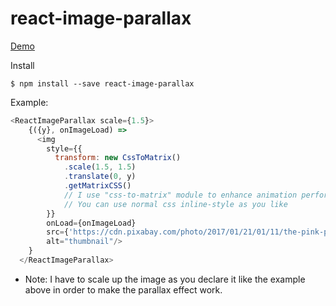 # react-image-parallax

[Demo](https://chuson1996.github.io/react-image-parallax)

Install
```
$ npm install --save react-image-parallax
```

Example:
```javascript
<ReactImageParallax scale={1.5}>
    {({y}, onImageLoad) =>
      <img
        style={{
          transform: new CssToMatrix()
            .scale(1.5, 1.5)
            .translate(0, y)
            .getMatrixCSS()
            // I use "css-to-matrix" module to enhance animation performance.
            // You can use normal css inline-style as you like
        }}
        onLoad={onImageLoad}
        src={'https://cdn.pixabay.com/photo/2017/01/21/01/11/the-pink-panter-1996281_1280.jpg'}
        alt="thumbnail"/>
    }
  </ReactImageParallax>
```

* Note: I have to scale up the image as you declare it like the example above in order to make the parallax effect work.